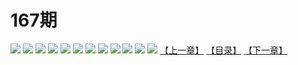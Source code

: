 # 167期
![](https://mao.mhtupian.com/uploads/img/7563/74834/001.jpg)
![](https://mao.mhtupian.com/uploads/img/7563/74834/002.jpg)
![](https://mao.mhtupian.com/uploads/img/7563/74834/003.jpg)
![](https://mao.mhtupian.com/uploads/img/7563/74834/004.jpg)
![](https://mao.mhtupian.com/uploads/img/7563/74834/005.jpg)
![](https://mao.mhtupian.com/uploads/img/7563/74834/006.jpg)
![](https://mao.mhtupian.com/uploads/img/7563/74834/007.jpg)
![](https://mao.mhtupian.com/uploads/img/7563/74834/008.jpg)
![](https://mao.mhtupian.com/uploads/img/7563/74834/009.jpg)
![](https://mao.mhtupian.com/uploads/img/7563/74834/010.jpg)
![](https://mao.mhtupian.com/uploads/img/7563/74834/011.jpg)
![](https://mao.mhtupian.com/uploads/img/7563/74834/012.jpg)
[【上一章】](./115.md)
[【目录】](./README.md)
[【下一章】](./117.md)
